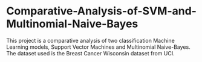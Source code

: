 # Comparative-Analysis-of-SVM-and-Multinomial-Naive-Bayes
This project is a comparative analysis of two classification Machine Learning models, Support Vector Machines and Multinomial Naive-Bayes. The dataset used is the Breast Cancer Wisconsin dataset from UCI.
